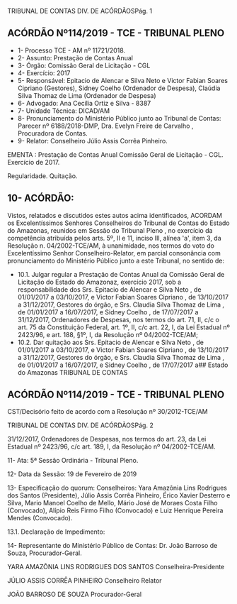 TRIBUNAL DE CONTAS DIV. DE ACÓRDÃOSPág. 1

## ACÓRDÃO Nº114/2019 - TCE - TRIBUNAL PLENO

- 1- Processo TCE - AM nº 11721/2018.
- 2- Assunto: Prestação de Contas Anual
- 3- Órgão: Comissão Geral de Licitação - CGL
- 4- Exercício: 2017
- 5- Responsável: Epitacio  de  Alencar  e  Silva  Neto  e  Victor  Fabian  Soares  Cipriano (Gestores),  Sidney  Coelho  (Ordenador  de  Despesa),  Claúdia  Silva  Thomaz  de  Lima (Ordenador de Despesa)
- 6- Advogado: Ana Cecília Ortiz e Silva - 8387
- 7- Unidade Técnica: DICAD/AM
- 8- Pronunciamento  do  Ministério  Público  junto  ao  Tribunal  de  Contas: Parecer  nº 6188/2018-DMP, Dra. Evelyn Freire de Carvalho , Procuradora de Contas.
- 9- Relator: Conselheiro Júlio Assis Corrêa Pinheiro.

EMENTA : Prestação  de  Contas  Anual  Comissão Geral de Licitação - CGL. Exercício de 2017.

Regularidade. Quitação.

## 10-  ACÓRDÃO:

Vistos, relatados e discutidos estes autos acima identificados, ACORDAM os Excelentíssimos Senhores Conselheiros do Tribunal de Contas do Estado do Amazonas, reunidos em Sessão do Tribunal Pleno , no exercício da competência atribuída pelos arts. 5º, II e 11, inciso III, alínea 'a', item 3, da Resolução n. 04/2002-TCE/AM, à unanimidade, nos termos do voto do Excelentíssimo Senhor Conselheiro-Relator, em  parcial consonância com pronunciamento do Ministério Público junto a este Tribunal, no sentido de:

- 10.1. Julgar  regular a  Prestação  de  Contas  Anual  da  Comissão  Geral  de Licitação do Estado do Amazonaz, exercício 2017, sob a responsabilidade dos Srs. Epitacio de Alencar e Silva Neto , de 01/01/2017 a 03/10/2017, e Victor Fabian Soares Cipriano , de 13/10/2017 a 31/12/2017, Gestores do  órgão,  e Srs.  Claudia  Silva  Thomaz  de  Lima ,  de  01/01/2017  a 16/07/2017, e Sidney Coelho , de 17/07/2017 a 31/12/2017, Ordenadores de  Despesas,  nos  termos  do  art.  71,  II,  c/c  o  art.  75  da  Constituição Federal, art. 1º, II, c/c art. 22, I, da Lei Estadual nº 2423/96, e art. 188, §1º, I, da Resolução nº 04/2002-TCE/AM;
- 10.2. Dar quitação aos Srs. Epitacio de Alencar e Silva Neto , de 01/01/2017 a  03/10/2017,  e Victor  Fabian  Soares  Cipriano , de  13/10/2017  a 31/12/2017, Gestores do órgão, e Srs. Claudia Silva Thomaz de Lima , de  01/01/2017  a  16/07/2017,  e Sidney  Coelho , de  17/07/2017  a## Estado do Amazonas TRIBUNAL DE CONTAS

## ACÓRDÃO Nº114/2019 - TCE - TRIBUNAL PLENO

CST/Decisório feito de acordo com a Resolução nº 30/2012-TCE/AM

TRIBUNAL DE CONTAS DIV. DE ACÓRDÃOSPág. 2

31/12/2017,  Ordenadores  de  Despesas,  nos  termos  do  art.  23,  da  Lei Estadual nº 2423/96, c/c art. 189, I, da Resolução nº 04/2002-TCE/AM.

11-  Ata: 5ª Sessão Ordinária - Tribunal Pleno.

12-  Data da Sessão: 19 de Fevereiro de 2019

13-  Especificação do quorum: Conselheiros: Yara Amazônia Lins Rodrigues dos Santos (Presidente), Júlio Assis Corrêa Pinheiro, Érico Xavier Desterro e Silva, Mario Manoel Coelho de Mello, Mário José de Moraes Costa Filho (Convocado), Alípio Reis Firmo Filho (Convocado) e Luiz Henrique Pereira Mendes (Convocado).

13.1. Declaração de Impedimento:

14-  Representante  do  Ministério  Público  de  Contas: Dr. João  Barroso  de  Souza, Procurador-Geral.

YARA AMAZÔNIA LINS RODRIGUES DOS SANTOS Conselheira-Presidente

JÚLIO ASSIS CORRÊA PINHEIRO Conselheiro Relator

JOÃO BARROSO DE SOUZA Procurador-Geral